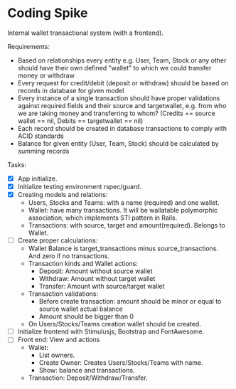 # Coding Spike

Internal wallet transactional system (with a frontend).

Requirements:
  * Based on relationships every entity e.g. User, Team, Stock or any other 
    should have their own defined "wallet" to which we could transfer money or 
    withdraw
  * Every request for credit/debit (deposit or withdraw) should be based on 
    records in database for given model
  * Every instance of a single transaction should have proper validations against 
    required fields and their source and targetwallet, e.g. from who we are taking 
    money and transferring to whom? (Credits == source wallet == nil, Debits == 
    targetwallet == nil)
  * Each record should be created in database transactions to comply with ACID 
    standards
  * Balance for given entity (User, Team, Stock) should be calculated by summing 
    records

Tasks:
- [x] App initialize.
- [x] Initialize testing environment rspec/guard.
- [x] Creating models and relations:
  * Users, Stocks and Teams: with a name (required) and one wallet.
  * Wallet: have many transactions. It will be wallatable polymorphic association, 
    which implements STI pattern in Rails.
  * Transactions: with source, target and amount(required). Belongs to Wallet.
- [ ] Create proper calculations:
  * Wallet Balance is target_transactions minus source_transactions. And zero if
    no transactions.
  * Transaction kinds and Wallet actions:
    * Deposit: Amount without source wallet
    * Withdraw: Amount without target wallet
    * Transfer: Amount with source/target wallet
  * Transaction validations:
    * Before create transaction: amount should be minor or equal to source wallet
      actual balance
    * Amount should be bigger than 0
  * On Users/Stocks/Teams creation wallet should be created.
- [ ] Initialize frontend with Stimulusjs, Bootstrap and FontAwesome.
- [ ] Front end: View and actions
  * Wallet:
    * List owners.
    * Create Owner: Creates Users/Stocks/Teams with name.
    * Show: balance and transactions.
  * Transaction: Deposit/Withdraw/Transfer.
